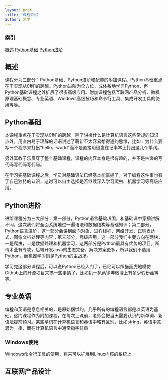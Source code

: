 ```yaml
---
layout: post
title: '课程介绍'
author: 凯申
---
```

### 索引
[概述](#概述) [Python基础](#Python基础) [Python进阶](#Python进阶)

## 概述
课程分为三部分：Python基础、Python进阶和配套的附加课程。Python基础重点在于实现从0到1的跨越。Python进阶为全方位、成体系地学习Python，再Python基础课程之外扩展了很多高级应用。附加课程包括互联网产品分析、微机原理基础概念、专业英语、Windows高级技巧和命令行工具、集成开发工具的使用等等。

## Python基础
本课程重点在于实现从0到1的跨越，除了讲授什么是计算机语言这些常规的知识点外，用直白易于理解的话语讲述了萌新不太容易想得通的思维，比如：为什么要写一个程序来打出“hello，world”而不是直接用键盘在记事本上打出这几个单词。

另外寓教于乐贯穿了整个基础课程，课程的内容本身是很有趣的，并不是枯燥的写代码写代码写代码。

在学习完基础课程之后，学员对基础语法已经基本能掌握了，对于编程这件事也有了自己独特的认识，这时可以自主选择是否继续深入学习爬虫、机器学习等高级应用。

## Python进阶
进阶课程分为三大部分：第一部分，Python语言基础巩固，和基础课中穿插讲解不同，这次我们将全面系统地过一遍语法和数据结构等基础知识；第二部分，Python语言进阶，这一部分会讲到面向对象、进程线程、网络开发、正则表达式、图像文档处理等内容；第三部分，高级应用，这一部分我们主要方向在两块，一是爬虫，二是数据处理和机器学习，这两部分是Python最具有优势的项目，所谓术业有专攻，后端开发Java的生态完备，解决方案更多，所以我们不选用Python，而机器学习则是Python的主战场。

学习完这部分课程后，可以说Python已经入门了，已经可以照猫画虎地模仿Github上的开源项目来搞一些事情了，比如扒一扒蔡徐坤微博上有多少假粉丝等等。

## 专业英语
编程和英语是息息相关的，是原始捆绑的，几乎所有的编程语言都是以英语为基础。这门课程作为附加课程，在每次上课前，老师会把当天需要认识的新单词、新语法提前预习。某些单词在计算机语言和英语中略有区别，比如string，英语中意思为一串，而在计算机语言中通常指字符串

### Windows使用
Windows命令行工具的使用，将来可以扩展到Linux内核的系统上

## 互联网产品设计


## 